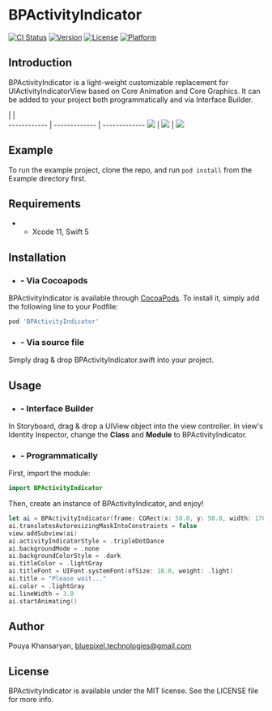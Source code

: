 # BPActivityIndicator

[![CI Status](https://img.shields.io/travis/bluepixeltech/BPActivityIndicator.svg?style=flat)](https://travis-ci.org/bluepixeltech/BPActivityIndicator)
[![Version](https://img.shields.io/cocoapods/v/BPActivityIndicator.svg?style=flat)](https://cocoapods.org/pods/BPActivityIndicator)
[![License](https://img.shields.io/cocoapods/l/BPActivityIndicator.svg?style=flat)](https://cocoapods.org/pods/BPActivityIndicator)
[![Platform](https://img.shields.io/cocoapods/p/BPActivityIndicator.svg?style=flat)](https://cocoapods.org/pods/BPActivityIndicator)

## Introduction

BPActivityIndicator is a light-weight customizable replacement for UIActivityIndicatorView based on Core Animation and Core Graphics. It can be added to your project both programmatically and via Interface Builder.

  |   |  
------------ | ------------- | -------------
![](Example/GIFs/g1.gif) |  ![](Example/GIFs/g2.gif) |  ![](Example/GIFs/g3.gif)




## Example

To run the example project, clone the repo, and run `pod install` from the Example directory first.

## Requirements

* - Xcode 11, Swift 5

## Installation

* ### - Via Cocoapods
BPActivityIndicator is available through [CocoaPods](https://cocoapods.org). To install
it, simply add the following line to your Podfile:

```ruby
pod 'BPActivityIndicator'
```

* ### - Via source file
Simply drag & drop BPActivityIndicator.swift into your project.

## Usage

* ### - Interface Builder
In Storyboard, drag & drop a UIView object into the view controller. In view's Identity Inspector, change the **Class** and **Module** to BPActivityIndicator.

* ### - Programmatically
First, import the module:
```swift
import BPActivityIndicator
```
Then, create an instance of BPActivityIndicator, and enjoy!
```swift
let ai = BPActivityIndicator(frame: CGRect(x: 50.0, y: 50.0, width: 170.0, height: 200.0))
ai.translatesAutoresizingMaskIntoConstraints = false
view.addSubview(ai)
ai.activityIndicatorStyle = .tripleDotDance
ai.backgroundMode = .none
ai.backgroundColorStyle = .dark
ai.titleColor = .lightGray
ai.titleFont = UIFont.systemFont(ofSize: 18.0, weight: .light)
ai.title = "Please wait..."
ai.color = .lightGray
ai.lineWidth = 3.0
ai.startAnimating()
```

## Author

Pouya Khansaryan, bluepixel.technologies@gmail.com

## License

BPActivityIndicator is available under the MIT license. See the LICENSE file for more info.
